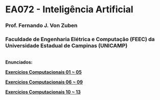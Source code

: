 # EA072 - Inteligência Artificial </br>
### Prof. Fernando J. Von Zuben </br>	
### Faculdade de Engenharia Elétrica e Computação (FEEC) da Universidade Estadual de Campinas (UNICAMP)
<br>
<b>Enunciados:</b> <br>

[**Exercícios Computacionais 01 ~ 05**](enunciados/EA072_EC01-05_2s2024.pdf)<br>

[**Exercícios Computacionais 06 ~ 09**](enunciados/EA072_EC06-09_2s2024.pdf)<br>

[**Exercícios Computacionais 10 ~ 13**](enunciados/EA072_EC10-13_2s2024.pdf)<br>
